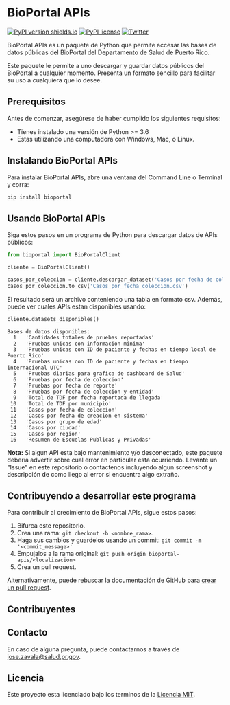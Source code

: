 # BioPortal APIs

<!--- These are examples. See https://shields.io for others or to customize this set of shields. You might want to include dependencies, project status and licence info here --->
[![PyPI version shields.io](https://img.shields.io/pypi/v/ansicolortags.svg)](https://pypi.org/project/bioportal/)
[![PyPI license](https://img.shields.io/pypi/l/ansicolortags.svg)](https://pypi.org/project/bioportal/)
[![Twitter](https://img.shields.io/twitter/follow/SMICRCPR.svg?style=social&label=@SMICRCPR)](https://twitter.com/SMICRCPR)

BioPortal APIs es un paquete de Python que permite accesar las bases de datos públicas del BioPortal del Departamento de Salud de Puerto Rico.

Este paquete le permite a uno descargar y guardar datos públicos del BioPortal a cualquier momento. Presenta un formato sencillo para facilitar su uso a cualquiera que lo desee.

## Prerequisitos

Antes de comenzar, asegúrese de haber cumplido los siguientes requisitos:
<!--- These are just example requirements. Add, duplicate or remove as required --->
* Tienes instalado una versión de Python >= 3.6
* Estas utilizando una computadora con Windows, Mac, o Linux.

## Instalando BioPortal APIs

Para instalar BioPortal APIs, abre una ventana del Command Line o Terminal y corra:

```bash
pip install bioportal
```

## Usando BioPortal APIs

Siga estos pasos en un programa de Python para descargar datos de APIs públicos:

```python
from bioportal import BioPortalClient

cliente = BioPortalClient()

casos_por_coleccion = cliente.descargar_dataset('Casos por fecha de coleccion')
casos_por_coleccion.to_csv('Casos_por_fecha_coleccion.csv')
```
El resultado será un archivo conteniendo una tabla en formato csv.
Además, puede ver cuales APIs estan disponibles usando:

```python
cliente.datasets_disponibles()
```
```
Bases de datos disponibles:
  1   'Cantidades totales de pruebas reportadas'
  2   'Pruebas unicas con informacion minima'
  3   'Pruebas unicas con ID de paciente y fechas en tiempo local de Puerto Rico'
  4   'Pruebas unicas con ID de paciente y fechas en tiempo internacional UTC'
  5   'Pruebas diarias para grafica de dashboard de Salud'
  6   'Pruebas por fecha de coleccion'
  7   'Pruebas por fecha de reporte'
  8   'Pruebas por fecha de coleccion y entidad'
  9   'Total de TDF por fecha reportada de llegada'
 10   'Total de TDF por municipio'
 11   'Casos por fecha de coleccion'
 12   'Casos por fecha de creacion en sistema'
 13   'Casos por grupo de edad'
 14   'Casos por ciudad'
 15   'Casos por region'
 16   'Resumen de Escuelas Publicas y Privadas'
```

**Nota:** Si algun API esta bajo mantenimiento y/o desconectado, este paquete debería advertir sobre cual error en particular esta ocurriendo. Levante un "Issue" en este repositorio o contactenos incluyendo algun screenshot y descripción de como llego al error si encuentra algo extraño.

## Contribuyendo a desarrollar este programa
<!--- If your README is long or you have some specific process or steps you want contributors to follow, consider creating a separate CONTRIBUTING.md file--->
Para contribuir al crecimiento de BioPortal APIs, sigue estos pasos:

1. Bifurca este repositorio.
2. Crea una rama: `git checkout -b <nombre_rama>`.
3. Haga sus cambios y guardelos usando un commit: `git commit -m '<commit_message>'`
4. Empujalos a la rama original: `git push origin bioportal-apis/<localizacion>`
5. Crea un pull request.

Alternativamente, puede rebuscar la documentación de GitHub para [crear un pull request](https://help.github.com/en/github/collaborating-with-issues-and-pull-requests/creating-a-pull-request).

## Contribuyentes

## Contacto

En caso de alguna pregunta, puede contactarnos a través de <jose.zavala@salud.pr.gov>.

## Licencia
<!--- If you're not sure which open license to use see https://choosealicense.com/--->

Este proyecto esta licenciado bajo los terminos de la [Licencia MIT](LICENSE).
